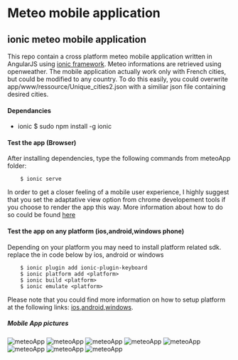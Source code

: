 # Meteo mobile application
## ionic meteo mobile application

This repo contain a cross platform meteo mobile application written in AngularJS using [ionic framework](https://ionicframework.com/). Meteo informations are retrieved using openweather. The mobile application actually work only with French cities, but could be modified to any country. To do this easily, you could overwrite app/www/ressource/Unique_cities2.json with a similiar json file containing desired cities.

#### Dependancies
- ionic
$ sudo npm install -g ionic

#### Test the app (Browser)
After installing dependencies, type the following commands from meteoApp folder:

        $ ionic serve

In order to get a closer feeling of a mobile user experience, I highly suggest that you set the adaptative view option from chrome developement tools if you choose to render the app this way. More information about how to do so could be found [here](https://www.sitepoint.com/how-to-simulate-mobile-devices-with-device-mode-in-chrome/)

#### Test the app on any platform (ios,android,windows phone)

Depending on your platform you may need to install platform related sdk.
replace the <platform> in code below by ios, android or windows
        
        $ ionic plugin add ionic-plugin-keyboard
        $ ionic platform add <platform>
        $ ionic build <platform> 
        $ ionic emulate <platform>

Please note that you could find more information on how to setup platform at the following links: [ios](https://ionicframework.com/docs//resources/platform-setup/mac-setup.html),[android](http://ionicframework.com/docs/v1/ionic-cli-faq/#touch-events),[windows](https://ionicframework.com/docs//resources/platform-setup/windows-setup.html).

##### Mobile App pictures
![meteoApp](/picts/1.png)
![meteoApp](/picts/2.png)
![meteoApp](/picts/3.png)
![meteoApp](/picts/4.png)
![meteoApp](/picts/5.png)
![meteoApp](/picts/6.png)
![meteoApp](/picts/7.png)
![meteoApp](/picts/8.png)
